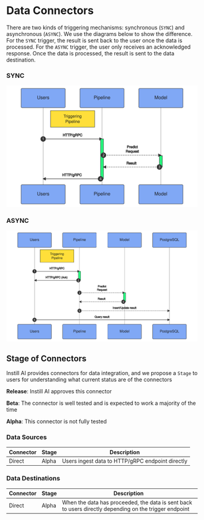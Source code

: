 # Data Connectors

There are two kinds of triggering mechanisms: synchronous (`SYNC`) and asynchronous (`ASYNC`). We use the diagrams below to show the difference. For the `SYNC` trigger, the result is sent back to the user once the data is processed. For the `ASYNC` trigger, the user only receives an acknowledged response. Once the data is processed, the result is sent to the data destination.

### SYNC
<p align="center">
<img src="../mermaid/sync.svg" alt="Synchronous triggering mechanism" />
</p>

### ASYNC
<p align="center">
<img src="../mermaid/async.svg" alt="Asynchronous triggering mechanism" />
</p>

## Stage of Connectors

Instill AI provides connectors for data integration, and we propose a `Stage` to users for understanding what current status are of the connectors

**Release**: Instill AI approves this connector

**Beta**: The connector is well tested and is expected to work a majority of the time

**Alpha**: This connector is not fully tested

### Data Sources

| Connector | Stage | Description |
| :--- | :--- | --- |
| Direct | Alpha | Users ingest data to HTTP/gRPC endpoint directly |

### Data Destinations

| Connector | Stage | Description |
| :--- | :--- | --- |
| Direct | Alpha | When the data has proceeded, the data is sent back to users directly depending on the trigger endpoint |
